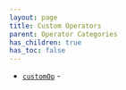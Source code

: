 ```yaml
---
layout: page
title: Custom Operators
parent: Operator Categories
has_children: true
has_toc: false
---
```


* [`customOp`](customOp/) -
